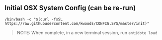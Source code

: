 ## Initial OSX System Config (can be re-run)

```
/bin/bash -c "$(curl -fsSL https://raw.githubusercontent.com/kwoods/CONFIG.SYS/master/init)"
```

> NOTE: When complete, in a new terminal session, run `antidote load`
